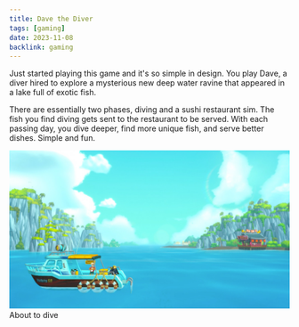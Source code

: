 ```yaml
---
title: Dave the Diver
tags: [gaming]
date: 2023-11-08
backlink: gaming
---
```


<p class='intro'>
	Just started playing this game and it's so simple in design. You play Dave, a diver hired to explore a mysterious new deep water ravine that appeared in a lake full of exotic fish.
</p>

There are essentially two phases, diving and a sushi restaurant sim. The fish you find diving gets sent to the restaurant to be served. With each passing day, you dive deeper, find more unique fish, and serve better dishes. Simple and fun.

<picture>
	<source srcset='/images/gaming/dave-diver/dave-diver.webp' type='image/webp' media='(min-resolution: 1dppx)'>
	<img src='/images/gaming/dave-diver/dave-diver.jpeg' alt='Overhead of Home Area'>
	<figcaption class='caption'>About to dive</figcaption>
</picture>